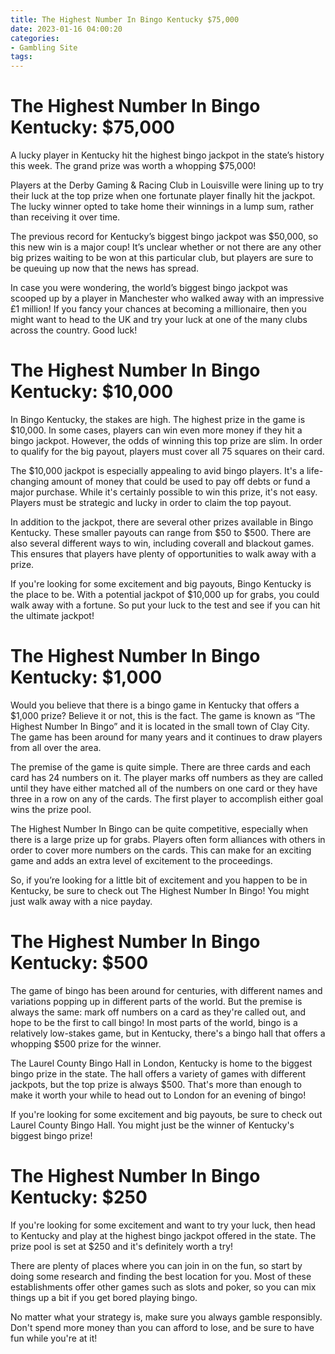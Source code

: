 ```yaml
---
title: The Highest Number In Bingo Kentucky $75,000
date: 2023-01-16 04:00:20
categories:
- Gambling Site
tags:
---
```



#  The Highest Number In Bingo Kentucky: $75,000

A lucky player in Kentucky hit the highest bingo jackpot in the state’s history this week. The grand prize was worth a whopping $75,000!

Players at the Derby Gaming & Racing Club in Louisville were lining up to try their luck at the top prize when one fortunate player finally hit the jackpot. The lucky winner opted to take home their winnings in a lump sum, rather than receiving it over time.

The previous record for Kentucky’s biggest bingo jackpot was $50,000, so this new win is a major coup! It’s unclear whether or not there are any other big prizes waiting to be won at this particular club, but players are sure to be queuing up now that the news has spread.

In case you were wondering, the world’s biggest bingo jackpot was scooped up by a player in Manchester who walked away with an impressive £1 million! If you fancy your chances at becoming a millionaire, then you might want to head to the UK and try your luck at one of the many clubs across the country. Good luck!

#  The Highest Number In Bingo Kentucky: $10,000

In Bingo Kentucky, the stakes are high. The highest prize in the game is $10,000. In some cases, players can win even more money if they hit a bingo jackpot. However, the odds of winning this top prize are slim. In order to qualify for the big payout, players must cover all 75 squares on their card.

The $10,000 jackpot is especially appealing to avid bingo players. It's a life-changing amount of money that could be used to pay off debts or fund a major purchase. While it's certainly possible to win this prize, it's not easy. Players must be strategic and lucky in order to claim the top payout.

In addition to the jackpot, there are several other prizes available in Bingo Kentucky. These smaller payouts can range from $50 to $500. There are also several different ways to win, including coverall and blackout games. This ensures that players have plenty of opportunities to walk away with a prize.

If you're looking for some excitement and big payouts, Bingo Kentucky is the place to be. With a potential jackpot of $10,000 up for grabs, you could walk away with a fortune. So put your luck to the test and see if you can hit the ultimate jackpot!

#  The Highest Number In Bingo Kentucky: $1,000

Would you believe that there is a bingo game in Kentucky that offers a $1,000 prize? Believe it or not, this is the fact. The game is known as “The Highest Number In Bingo” and it is located in the small town of Clay City. The game has been around for many years and it continues to draw players from all over the area.

The premise of the game is quite simple. There are three cards and each card has 24 numbers on it. The player marks off numbers as they are called until they have either matched all of the numbers on one card or they have three in a row on any of the cards. The first player to accomplish either goal wins the prize pool.

The Highest Number In Bingo can be quite competitive, especially when there is a large prize up for grabs. Players often form alliances with others in order to cover more numbers on the cards. This can make for an exciting game and adds an extra level of excitement to the proceedings.

So, if you’re looking for a little bit of excitement and you happen to be in Kentucky, be sure to check out The Highest Number In Bingo! You might just walk away with a nice payday.

#  The Highest Number In Bingo Kentucky: $500

The game of bingo has been around for centuries, with different names and variations popping up in different parts of the world. But the premise is always the same: mark off numbers on a card as they're called out, and hope to be the first to call bingo! In most parts of the world, bingo is a relatively low-stakes game, but in Kentucky, there's a bingo hall that offers a whopping $500 prize for the winner.

The Laurel County Bingo Hall in London, Kentucky is home to the biggest bingo prize in the state. The hall offers a variety of games with different jackpots, but the top prize is always $500. That's more than enough to make it worth your while to head out to London for an evening of bingo!

If you're looking for some excitement and big payouts, be sure to check out Laurel County Bingo Hall. You might just be the winner of Kentucky's biggest bingo prize!

#  The Highest Number In Bingo Kentucky: $250

If you're looking for some excitement and want to try your luck, then head to Kentucky and play at the highest bingo jackpot offered in the state. The prize pool is set at $250 and it's definitely worth a try!

There are plenty of places where you can join in on the fun, so start by doing some research and finding the best location for you. Most of these establishments offer other games such as slots and poker, so you can mix things up a bit if you get bored playing bingo.

No matter what your strategy is, make sure you always gamble responsibly. Don't spend more money than you can afford to lose, and be sure to have fun while you're at it!